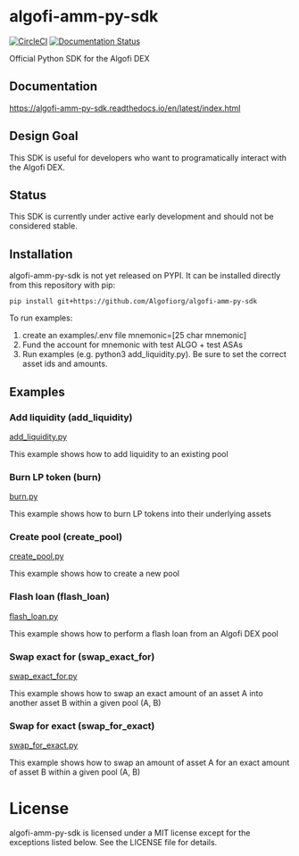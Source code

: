# algofi-amm-py-sdk

[![CircleCI](https://dl.circleci.com/status-badge/img/gh/Algofiorg/algofi-amm-py-sdk/tree/main.svg?style=svg)](https://dl.circleci.com/status-badge/redirect/gh/Algofiorg/algofi-amm-py-sdk/tree/main)
[![Documentation Status](https://readthedocs.org/projects/algofi-amm-py-sdk/badge/?version=latest)](https://algofi-amm-py-sdk.readthedocs.io/en/latest/?badge=latest)

Official Python SDK for the Algofi DEX

## Documentation
https://algofi-amm-py-sdk.readthedocs.io/en/latest/index.html

## Design Goal
This SDK is useful for developers who want to programatically interact with the Algofi DEX.

## Status

This SDK is currently under active early development and should not be considered stable.

## Installation
algofi-amm-py-sdk is not yet released on PYPI. It can be installed directly from this repository with pip:

`pip install git+https://github.com/Algofiorg/algofi-amm-py-sdk` 

To run examples:
1. create an examples/.env file
mnemonic=[25 char mnemonic]
2. Fund the account for mnemonic with test ALGO + test ASAs
3. Run examples (e.g. python3 add_liquidity.py). Be sure to set the correct asset ids and amounts.

## Examples

### Add liquidity (add_liquidity)
[add_liquidity.py](https://github.com/Algofiorg/algofi-amm-py-sdk/blob/main/examples/add_liquidity.py)

This example shows how to add liquidity to an existing pool

### Burn LP token (burn)
[burn.py](https://github.com/Algofiorg/algofi-amm-py-sdk/blob/main/examples/burn.py)

This example shows how to burn LP tokens into their underlying assets

### Create pool (create_pool)
[create_pool.py](https://github.com/Algofiorg/algofi-amm-py-sdk/blob/main/examples/create_pool.py)

This example shows how to create a new pool

### Flash loan (flash_loan)
[flash_loan.py](https://github.com/Algofiorg/algofi-amm-py-sdk/blob/main/examples/flash_loan.py)

This example shows how to perform a flash loan from an Algofi DEX pool

### Swap exact for (swap_exact_for)
[swap_exact_for.py](https://github.com/Algofiorg/algofi-amm-py-sdk/blob/main/examples/swap_exact_for.py)

This example shows how to swap an exact amount of an asset A into another asset B within a given pool (A, B)

### Swap for exact (swap_for_exact)
[swap_for_exact.py](https://github.com/Algofiorg/algofi-amm-py-sdk/blob/main/examples/swap_for_exact.py)

This example shows how to swap an amount of asset A for an exact amount of asset B within a given pool (A, B)

# License

algofi-amm-py-sdk is licensed under a MIT license except for the exceptions listed below. See the LICENSE file for details.
